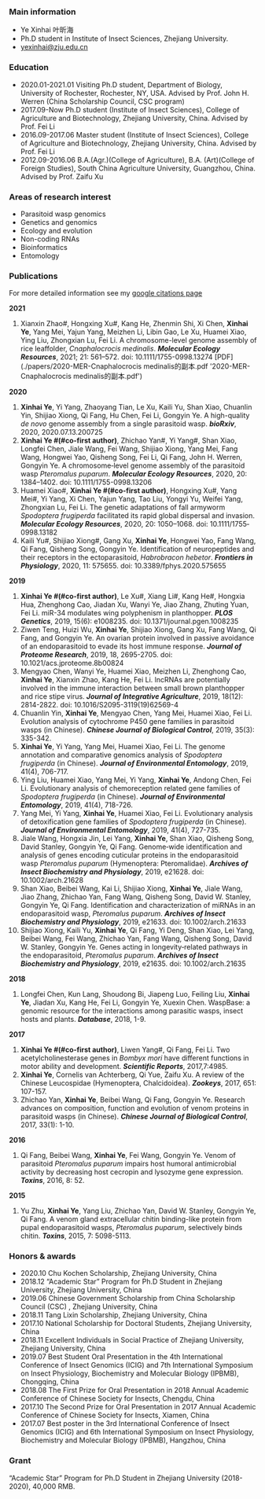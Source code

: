 ### Main information
- Ye Xinhai 叶昕海
- Ph.D student in Institute of Insect Sciences, Zhejiang University.
- yexinhai@zju.edu.cn

### Education
- 2020.01-2021.01 Visiting Ph.D student, Department of Biology, University of Rochester, Rochester, NY, USA. Advised by Prof. John H. Werren (China Scholarship Council, CSC program)
- 2017.09-Now	Ph.D student (Institute of Insect Sciences), College of Agriculture and Biotechnology, Zhejiang University, China. Advised by Prof. Fei Li
- 2016.09-2017.06	Master student (Institute of Insect Sciences), College of Agriculture and Biotechnology, Zhejiang University, China. Advised by Prof. Fei Li
- 2012.09-2016.06	B.A.(Agr.)(College of Agriculture), B.A. (Art)(College of Foreign Studies), South China Agriculture University, Guangzhou, China. Advised by Prof. Zaifu Xu

### Areas of research interest
- Parasitoid wasp genomics
- Genetics and genomics
- Ecology and evolution
- Non-coding RNAs
- Bioinformatics
- Entomology

### Publications
For more detailed information see my [google citations page](https://scholar.google.com/citations?user=oV39vz0AAAAJ&hl=zh-CN)

**2021**
1. Xianxin Zhao#, Hongxing Xu#, Kang He, Zhenmin Shi, Xi Chen, **Xinhai Ye**, Yang Mei, Yajun Yang, Meizhen Li, Libin Gao, Le Xu, Huamei Xiao, Ying Liu, Zhongxian Lu, Fei Li. A chromosome-level genome assembly of rice leaffolder, *Cnaphalocrocis medinalis*. ***Molecular Ecology Resources***, 2021; 21: 561–572. doi: 10.1111/1755-0998.13274 [PDF](./papers/2020-MER-Cnaphalocrocis medinalis的副本.pdf '2020-MER-Cnaphalocrocis medinalis的副本.pdf')

**2020**
1. **Xinhai Ye**, Yi Yang, Zhaoyang Tian, Le Xu, Kaili Yu, Shan Xiao, Chuanlin Yin, Shijiao Xiong, Qi Fang, Hu Chen, Fei Li, Gongyin Ye. A high-quality *de novo* genome assembly from a single parasitoid wasp. ***bioRxiv***, 2020, 2020.07.13.200725
2. **Xinhai Ye #(#co-first author)**, Zhichao Yan#, Yi Yang#, Shan Xiao, Longfei Chen, Jiale Wang, Fei Wang, Shijiao Xiong, Yang Mei, Fang Wang, Hongwei Yao, Qisheng Song, Fei Li, Qi Fang, John H. Werren, Gongyin Ye. A chromosome‐level genome assembly of the parasitoid wasp *Pteromalus puparum*. ***Molecular Ecology Resources***, 2020, 20: 1384–1402. doi: 10.1111/1755-0998.13206
3. Huamei Xiao#, **Xinhai Ye #(#co-first author)**, Hongxing Xu#, Yang Mei#, Yi Yang, Xi Chen, Yajun Yang, Tao Liu, Yongyi Yu, Weifei Yang, Zhongxian Lu, Fei Li. The genetic adaptations of fall armyworm *Spodoptera frugiperda* facilitated its rapid global dispersal and invasion. ***Molecular Ecology Resources***, 2020, 20: 1050–1068. doi: 10.1111/1755‐0998.13182
4. Kaili Yu#, Shijiao Xiong#, Gang Xu, **Xinhai Ye**, Hongwei Yao, Fang Wang, Qi Fang, Qisheng Song, Gongyin Ye. Identification of neuropeptides and their receptors in the ectoparasitoid, *Habrobracon hebetor*. ***Frontiers in Physiology***, 2020, 11: 575655. doi: 10.3389/fphys.2020.575655

**2019**
1. **Xinhai Ye #(#co-first author)**, Le Xu#, Xiang Li#, Kang He#, Hongxia Hua, Zhenghong Cao, Jiadan Xu, Wanyi Ye, Jiao Zhang, Zhuting Yuan, Fei Li. miR-34 modulates wing polyphenism in planthopper. ***PLOS Genetics***, 2019, 15(6): e1008235. doi: 10.1371/journal.pgen.1008235
2. Ziwen Teng, Huizi Wu, **Xinhai Ye**, Shijiao Xiong, Gang Xu, Fang Wang, Qi Fang, and Gongyin Ye. An ovarian protein involved in passive avoidance of an endoparasitoid to evade its host immune response. ***Journal of Proteome Research***, 2019, 18, 2695-2705. doi: 10.1021/acs.jproteome.8b00824
3. Mengyao Chen, Wanyi Ye, Huamei Xiao, Meizhen Li, Zhenghong Cao, **Xinhai Ye**, Xianxin Zhao, Kang He, Fei Li. lncRNAs are potentially involved in the immune interaction between small brown planthopper and rice stipe virus. ***Journal of Integrative Agriculture***, 2019, 18(12): 2814-2822. doi: 10.1016/S2095-3119(19)62569-4
4. Chuanlin Yin, **Xinhai Ye**, Mengyao Chen, Yang Mei, Huamei Xiao, Fei Li. Evolution analysis of cytochrome P450 gene families in parasitoid wasps (in Chinese). ***Chinese Journal of Biological Control***, 2019, 35(3): 335-342.
5. **Xinhai Ye**, Yi Yang, Yang Mei, Huamei Xiao, Fei Li. The genome annotation and comparative genomics analysis of *Spodoptera frugiperda* (in Chinese). ***Journal of Environmental Entomology***, 2019, 41(4), 706-717.
6. Ying Liu, Huamei Xiao, Yang Mei, Yi Yang, **Xinhai Ye**, Andong Chen, Fei Li. Evolutionary analysis of chemoreception related gene families of *Spodoptera frugiperda* (in Chinese). ***Journal of Environmental Entomology***, 2019, 41(4), 718-726.
7. Yang Mei, Yi Yang, **Xinhai Ye**, Huamei Xiao, Fei Li. Evolutionary analysis of detoxification gene families of *Spodoptera frugiperda* (in Chinese). ***Journal of Environmental Entomology***, 2019, 41(4), 727-735.
8. Jiale Wang, Hongxia Jin, Lei Yang, **Xinhai Ye**, Shan Xiao, Qisheng Song, David Stanley, Gongyin Ye, Qi Fang. Genome‐wide identification and analysis of genes encoding cuticular proteins in the endoparasitoid wasp *Pteromalus puparum* (Hymenoptera: Pteromalidae). ***Archives of Insect Biochemistry and Physiology***, 2019, e21628. doi: 10.1002/arch.21628
9. Shan Xiao, Beibei Wang, Kai Li, Shijiao Xiong, **Xinhai Ye**, Jiale Wang, Jiao Zhang, Zhichao Yan, Fang Wang, Qisheng Song, David W. Stanley, Gongyin Ye, Qi Fang. Identification and characterization of miRNAs in an endoparasitoid wasp, *Pteromalus puparum*. ***Archives of Insect Biochemistry and Physiology***, 2019, e21633. doi: 10.1002/arch.21633
10. Shijiao Xiong, Kaili Yu, **Xinhai Ye**, Qi Fang, Yi Deng, Shan Xiao, Lei Yang, Beibei Wang, Fei Wang, Zhichao Yan, Fang Wang, Qisheng Song, David W. Stanley, Gongyin Ye. Genes acting in longevity‐related pathways in the endoparasitoid, *Pteromalus puparum*. ***Archives of Insect Biochemistry and Physiology***, 2019, e21635. doi: 10.1002/arch.21635

**2018**
1. Longfei Chen, Kun Lang, Shoudong Bi, Jiapeng Luo, Feiling Liu, **Xinhai Ye**, Jiadan Xu, Kang He, Fei Li, Gongyin Ye, Xuexin Chen. WaspBase: a genomic resource for the interactions among parasitic wasps, insect hosts and plants. ***Database***, 2018, 1-9.

**2017**
1. **Xinhai Ye #(#co-first author)**, Liwen Yang#, Qi Fang, Fei Li. Two acetylcholinesterase genes in *Bombyx mori* have different functions in motor ability and development. ***Scientific Reports***, 2017,7:4985.
2. **Xinhai Ye**, Cornelis van Achterberg, Qi Yue, Zaifu Xu. A review of the Chinese Leucospidae (Hymenoptera, Chalcidoidea). ***Zookeys***, 2017, 651: 107-157.
3. Zhichao Yan, **Xinhai Ye**, Beibei Wang, Qi Fang, Gongyin Ye. Research advances on composition, function and evolution of venom proteins in parasitoid wasps (in Chinese). ***Chinese Journal of Biological Control***, 2017, 33(1): 1-10.

**2016**
1. Qi Fang, Beibei Wang, **Xinhai Ye**, Fei Wang, Gongyin Ye. Venom of parasitoid *Pteromalus puparum* impairs host humoral antimicrobial activity by decreasing host cecropin and lysozyme gene expression. ***Toxins***, 2016, 8: 52.

**2015**
1. Yu Zhu, **Xinhai Ye**, Yang Liu, Zhichao Yan, David W. Stanley, Gongyin Ye, Qi Fang. A venom gland extracellular chitin binding-like protein from pupal endoparasitoid wasps, *Pteromalus puparum*, selectively binds chitin. ***Toxins***, 2015, 7: 5098-5113.

### Honors & awards
- 2020.10	Chu Kochen Scholarship, Zhejiang University, China
- 2018.12	“Academic Star” Program for Ph.D Student in Zhejiang University, Zhejiang University, China
- 2019.06	Chinese Government Scholarship from China Scholarship Council (CSC) , Zhejiang University, China
- 2018.11	Tang Lixin Scholarship, Zhejiang University, China
- 2017.10	National Scholarship for Doctoral Students, Zhejiang University, China
- 2018.11	Excellent Individuals in Social Practice of Zhejiang University, Zhejiang University, China
- 2019.07	Best Student Oral Presentation in the 4th International Conference of Insect Genomics (ICIG) and 7th International Symposium on Insect Physiology, Biochemistry and Molecular Biology (IPBMB), Chongqing, China
- 2018.08	The First Prize for Oral Presentation in 2018 Annual Academic Conference of Chinese Society for Insects, Chengdu, China
- 2017.10	The Second Prize for Oral Presentation in 2017 Annual Academic Conference of Chinese Society for Insects, Xiamen, China
- 2017.07	Best poster in the 3rd International Conference of Insect Genomics (ICIG) and 6th International Symposium on Insect Physiology, Biochemistry and Molecular Biology (IPBMB), Hangzhou, China

### Grant
“Academic Star” Program for Ph.D Student in Zhejiang University (2018-2020), 40,000 RMB.
